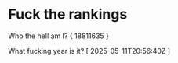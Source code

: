 # Fuck the rankings

Who the hell am I?
{ 18811635 }

What fucking year is it?
[ 2025-05-11T20:56:40Z ]
